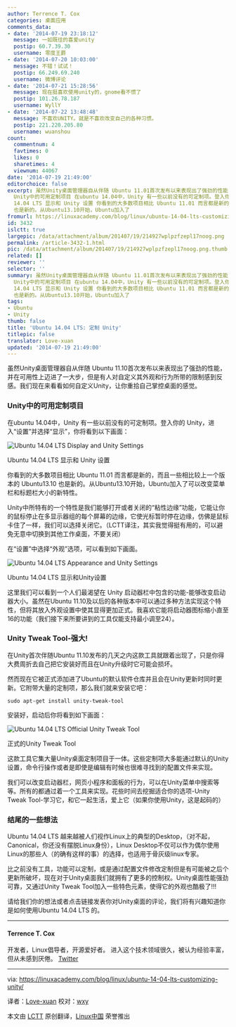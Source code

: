 ```yaml
---
author: Terrence T. Cox
categories: 桌面应用
comments_data:
- date: '2014-07-19 23:18:12'
  message: 一如既往的喜爱unity
  postip: 60.7.39.30
  username: 零度王爵
- date: '2014-07-20 10:03:00'
  message: 不错！试试！
  postip: 66.249.69.240
  username: 微博评论
- date: '2014-07-21 15:28:56'
  message: 现在挺喜欢使用unity的，gnome看不惯了
  postip: 101.26.78.187
  username: WyllY
- date: '2014-07-22 13:48:48'
  message: 不喜欢UNITY。就是不喜欢改变自己的各种习惯。
  postip: 221.220.205.80
  username: wuanshou
count:
  commentnum: 4
  favtimes: 0
  likes: 0
  sharetimes: 4
  viewnum: 44067
date: '2014-07-19 21:49:00'
editorchoice: false
excerpt: 虽然Unity桌面管理器自从伴随 Ubuntu 11.01首次发布以来表现出了强劲的性能，并在可用性上迈进了一大步，但是有人对自定义其外观和行为所带的限制感到反感。我们现在来看看如何自定义Unity，让你重拾自己掌控桌面的感觉。
  Unity中的可用定制项目 在ubuntu 14.04中，Unity 有一些以前没有的可定制项。登入你的 Unity，进入设置并选择显示，你将看到以下画面：  Ubuntu
  14.04 LTS 显示和 Unity 设置 你看到的大多数项目相比 Ubuntu 11.01 而言都是新的，而且一些相比较上一个版本的 Ubuntu13.10
  也是新的。从Ubuntu13.10开始，Ubuntu加入了
fromurl: https://linuxacademy.com/blog/linux/ubuntu-14-04-lts-customizing-unity/
id: 3432
islctt: true
largepic: /data/attachment/album/201407/19/214927wplpzfzepl17noog.png
permalink: /article-3432-1.html
pic: /data/attachment/album/201407/19/214927wplpzfzepl17noog.png.thumb.jpg
related: []
reviewer: ''
selector: ''
summary: 虽然Unity桌面管理器自从伴随 Ubuntu 11.01首次发布以来表现出了强劲的性能，并在可用性上迈进了一大步，但是有人对自定义其外观和行为所带的限制感到反感。我们现在来看看如何自定义Unity，让你重拾自己掌控桌面的感觉。
  Unity中的可用定制项目 在ubuntu 14.04中，Unity 有一些以前没有的可定制项。登入你的 Unity，进入设置并选择显示，你将看到以下画面：  Ubuntu
  14.04 LTS 显示和 Unity 设置 你看到的大多数项目相比 Ubuntu 11.01 而言都是新的，而且一些相比较上一个版本的 Ubuntu13.10
  也是新的。从Ubuntu13.10开始，Ubuntu加入了
tags:
- Ubuntu
- Unity
thumb: false
title: 'Ubuntu 14.04 LTS: 定制 Unity'
titlepic: false
translator: Love-xuan
updated: '2014-07-19 21:49:00'
---
```


虽然Unity桌面管理器自从伴随 Ubuntu 11.10首次发布以来表现出了强劲的性能，并在可用性上迈进了一大步，但是有人对自定义其外观和行为所带的限制感到反感。我们现在来看看如何自定义Unity，让你重拾自己掌控桌面的感觉。


### Unity中的可用定制项目


在ubuntu 14.04中，Unity 有一些以前没有的可定制项。登入你的 Unity，进入“设置”并选择“显示”，你将看到以下画面：


![Ubuntu 14.04 LTS Display and Unity Settings](/data/attachment/album/201407/19/214927wplpzfzepl17noog.png)


Ubuntu 14.04 LTS 显示和 Unity 设置


你看到的大多数项目相比 Ubuntu 11.01 而言都是新的，而且一些相比较上一个版本的 Ubuntu13.10 也是新的。从Ubuntu13.10开始，Ubuntu加入了可以改变菜单栏和标题栏大小的新特性。


Unity中所特有的一个特性是我们能够打开或者关闭的“粘性边缘”功能，它能让你的鼠标停止在多显示器组的每个屏幕的边缘，它使光标暂时停在边缘，仿佛是鼠标卡住了一样，我们可以选择关闭它。（LCTT译注，其实我觉得挺有用的，可以避免无意中切换到其他工作桌面，不要关闭）


在“设置”中选择“外观”选项，可以看到如下画面。


![Ubuntu 14.04 LTS Appearance and Unity Settings](/data/attachment/album/201407/19/214937kbji4e16jdnbnr66.png)


Ubuntu 14.04 LTS 显示和Unity设置


这里我们可以看到一个人们最渴望在 Unity 启动器栏中包含的功能-能够改变启动器大小。虽然在Ubuntu 11.10及以后的各种版本中可以通过多种方法实现这个特性，但将其放入外观设置中使其显得更加正式。我喜欢它能将启动器图标缩小直至16的功能（我们接下来所要讲到的工具仅能支持最小调至24）。


### Unity Tweak Tool-强大!


在Unity首次伴随Ubuntu 11.10发布的几天之内这款工具就跟着出现了，只是你得大费周折去自己把它安装好而且在Unity升级时它可能会损坏。


然而现在它被正式添加进了Ubuntu的默认软件仓库并且会在Unity更新时同时更新。它附带大量的定制项，那么我们就来安装它吧：



```
sudo apt-get install unity-tweak-tool

```

安装好，启动后你将看到如下画面：


![Ubuntu 14.04 LTS Official Unity Tweak Tool](/data/attachment/album/201407/19/214940hlc690qq06ts6ceq.png)


正式的Unity Tweak Tool


这款工具它集大量Unity桌面定制项目于一体。这些定制项大多能通过默认的Unity设置，命令行操作或者是即使是编辑有时候也很难寻找到的配置文件来实现。


我们可以改变启动器栏，网页小程序和面板的行为，可以在Unity菜单中搜索等等。所有的都通过着一个工具来实现。花些时间去挖掘适合你的选项-Unity Tweak Tool-学习它，和它一起生活，爱上它（如果你使用Unity，这是起码的）


### 结尾的一些想法


Ubuntu 14.04 LTS 越来越被人们视作Linux上的典型的Desktop，（对不起，Canonical，你还没有摆脱Linux身份），Linux Desktop不仅可以作为偶尔使用Linux的那些人（的确有这样的事）的选择，也适用于骨灰级linux专家。


比之前没有工具，功能可以定制，或是通过配置文件修改定制但是有可能被之后个更新所破坏，现在对于Unity桌面我们就拥有了更多的控制权。Unity桌面性能强劲可靠，又通过Unity Tweak Tool加入一些特色元素，使得它的外观也酷极了!!!


请给我们你的想法或者点击链接发表你对Unity桌面的评论，我们将有兴趣知道你是如何使用Ubuntu 14.04 LTS 的。




---


#### Terrence T. Cox


开发者，Linux倡导者，开源爱好者。 进入这个技术领域很久，被认为经验丰富，但从未感到厌倦。 [Twitter](https://twitter.com/mourngrymtc/)




---


via: <https://linuxacademy.com/blog/linux/ubuntu-14-04-lts-customizing-unity/>


译者：[Love-xuan](https://github.com/Love-xuan) 校对：[wxy](https://github.com/wxy)


本文由 [LCTT](https://github.com/LCTT/TranslateProject) 原创翻译，[Linux中国](http://linux.cn/) 荣誉推出